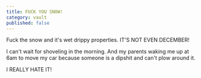```yaml
---
title: FUCK YOU SNOW!
category: vault
published: false
---
```


Fuck the snow and it's wet drippy properties. IT'S NOT EVEN DECEMBER!

I can't wait for shoveling in the morning. And my parents waking me up at 6am
to move my car because someone is a dipshit and can't plow around it.

I REALLY HATE IT!
